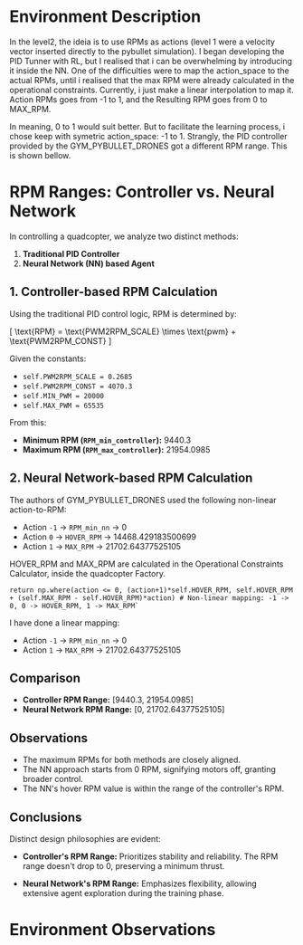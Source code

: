 # Environment Description

In the level2, the ideia is to use RPMs as actions (level 1 were a velocity vector inserted directly to the pybullet simulation).
I began developing the PID Tunner with RL, but I realised that i can be overwhelming by introducing it inside the NN.
One of the difficulties were to map the action_space to the actual RPMs, until i realised that the max RPM were already calculated
in the operational constraints. Currently, i just make a linear interpolation to map it.
Action RPMs goes from -1 to 1, and the Resulting RPM goes from 0 to MAX_RPM.

In meaning, 0 to 1 would suit better. But to facilitate the learning process, i chose keep with symetric action_space: -1 to 1.
Strangly, the PID controller provided by the GYM_PYBULLET_DRONES got a different RPM range. This is shown bellow.

# RPM Ranges: Controller vs. Neural Network

In controlling a quadcopter, we analyze two distinct methods:

1. **Traditional PID Controller**
2. **Neural Network (NN) based Agent**

## 1. Controller-based RPM Calculation

Using the traditional PID control logic, RPM is determined by:

\[ \text{RPM} = \text{PWM2RPM\_SCALE} \times \text{pwm} + \text{PWM2RPM\_CONST} \]

Given the constants:
- `self.PWM2RPM_SCALE = 0.2685`
- `self.PWM2RPM_CONST = 4070.3`
- `self.MIN_PWM = 20000`
- `self.MAX_PWM = 65535`

From this:

- **Minimum RPM (`RPM_min_controller`):** 9440.3
- **Maximum RPM (`RPM_max_controller`):** 21954.0985

## 2. Neural Network-based RPM Calculation
The authors of GYM_PYBULLET_DRONES used the following non-linear action-to-RPM:

- Action `-1` -> `RPM_min_nn` -> 0
- Action `0` -> `HOVER_RPM` -> 14468.429183500699
- Action `1` -> `MAX_RPM` -> 21702.64377525105

HOVER_RPM and MAX_RPM are calculated in the Operational Constraints Calculator, inside the quadcopter Factory.

```
return np.where(action <= 0, (action+1)*self.HOVER_RPM, self.HOVER_RPM + (self.MAX_RPM - self.HOVER_RPM)*action) # Non-linear mapping: -1 -> 0, 0 -> HOVER_RPM, 1 -> MAX_RPM`
```

I have done a linear mapping:

- Action `-1` -> `RPM_min_nn` -> 0
- Action `1` -> `MAX_RPM` -> 21702.64377525105


## Comparison

- **Controller RPM Range:** [9440.3, 21954.0985]
- **Neural Network RPM Range:** [0, 21702.64377525105]

## Observations

- The maximum RPMs for both methods are closely aligned.
- The NN approach starts from 0 RPM, signifying motors off, granting broader control.
- The NN's hover RPM value is within the range of the controller's RPM.

## Conclusions

Distinct design philosophies are evident:

- **Controller's RPM Range:** Prioritizes stability and reliability. The RPM range doesn't drop to 0, preserving a minimum thrust.
  
- **Neural Network's RPM Range:** Emphasizes flexibility, allowing extensive agent exploration during the training phase.


# Environment Observations
